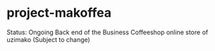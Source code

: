 # project-makoffea
Status: Ongoing
Back end of the Business Coffeeshop online store of uzimako (Subject to change) 

